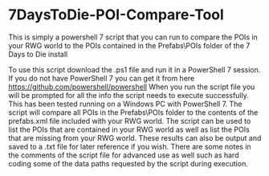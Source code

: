# 7DaysToDie-POI-Compare-Tool
This is simply a powershell 7 script that you can run to compare the POIs in your RWG world to the POIs contained in the Prefabs\POIs folder of the 7 Days to Die install

To use this script download the .ps1 file and run it in a PowerShell 7 session.  If you do not have PowerShell 7 you can get it from here https://github.com/powershell/powershell 
When you run the script file you will be prompted for all the info the script needs to execute successfully.  This has been tested running on a Windows PC with PowerShell 7.
The script will compare all POIs in the Prefabs\POIs folder to the contents of the prefabs.xml file included with your RWG world.
The script can be used to list the POIs that are contained in your RWG world as well as list the POIs that are missing from your RWG world.
These results can also be output and saved to a .txt file for later reference if you wish.
There are some notes in the comments of the script file for advanced use as well such as hard coding some of the data paths requested by the script during execution.
